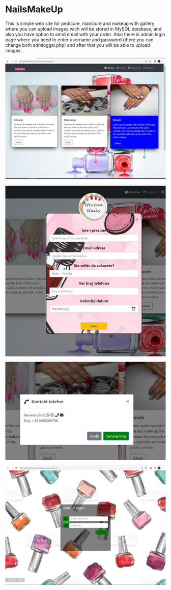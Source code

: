 # NailsMakeUp

This is simple web site for pedicure, manicure and makeup with gallery where you can upload images wich will be stored in MySQL database, and also you have option to send email with your order. Also there is admin login page where you need to enter username and password (there you can change both admloggal.php) and after that you will be able to upload images.

![](Imgshow/img1.jpg)

![](Imgshow/img2.jpg)

![](Imgshow/img3.jpg)

![](Imgshow/img4.jpg)
